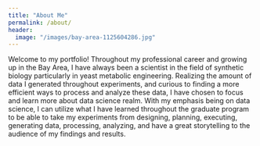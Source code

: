 ```yaml
---
title: "About Me"
permalink: /about/
header:
  image: "/images/bay-area-1125604286.jpg"
---
```

Welcome to my portfolio! Throughout my professional career and growing up in the Bay Area, I have always been a scientist in the field of synthetic biology particularly in yeast metabolic engineering. Realizing the amount of data I generated throughout experiments, and curious to finding a more efficient ways to process and analyze these data, I have chosen to focus and learn more about data science realm. With my emphasis being on data science, I can utilize what I have learned throughout the graduate program to be able to take my experiments from designing, planning, executing, generating data, processing, analyzing, and have a great storytelling to the audience of my findings and results. 
